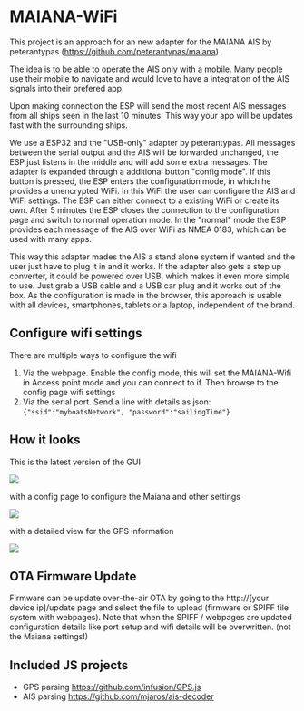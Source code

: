 # MAIANA-WiFi
This project is an approach for an new adapter for the MAIANA AIS by peterantypas (https://github.com/peterantypas/maiana).

The idea is to be able to operate the AIS only with a mobile. Many people use their mobile to navigate and would love to have a integration of the AIS signals into their prefered app.

Upon making connection the ESP will send the most recent AIS messages from all ships seen in the last 10 minutes.
This way your app will be updates fast with the surrounding ships.

We use a ESP32 and the "USB-only" adapter by peterantypas. All messages between the serial output and the AIS will be forwarded unchanged, the ESP just listens in the middle and will add some extra messages. The adapter is expanded through a additional button "config mode". If this button is pressed, the ESP enters the configuration mode, in which he provides a unencrypted WiFi. In this WiFi the user can configure the AIS and WiFi settings. The ESP can either connect to a existing WiFi or create its own. After 5 minutes the ESP closes the connection to the configuration page and switch to normal operation mode. In the "normal" mode the ESP provides each message of the AIS over WiFi as NMEA 0183, which can be used with many apps. 

This way this adapter mades the AIS a stand alone system if wanted and the user just have to plug it in and it works. If the adapter also gets a step up converter, it could be powered over USB, which makes it even more simple to use. Just grab a USB cable and a USB car plug and it works out of the box. As the configuration is made in the browser, this approach is usable with all devices, smartphones, tablets or a laptop, independent of the brand. 

## Configure wifi settings

There are multiple ways to configure the wifi
1) Via the webpage. Enable the config mode, this will set the MAIANA-Wifi in Access point mode and you can connect to if.
Then browse to the config page wifi settings
2) Via the serial port. Send a line with details as json: `{"ssid":"myboatsNetwork", "password":"sailingTime"}` 


## How it looks
This is the latest version of the GUI

![](docu/img/ScreenshotMAIANA.png)


with a config page to configure the Maiana and other settings

![](docu/img/MaianaConfig.png)


with a detailed view for the GPS information

![](docu/img/gpsDashboard.png)

## OTA Firmware Update
Firmware can be update over-the-air OTA by going to the http://[your device ip]/update page and select the file to upload (firmware or SPIFF file system with webpages).
Note that when the SPIFF / webpages are updated configuration details like port setup and wifi details will be overwritten. (not the Maiana settings!)

## Included JS projects
* GPS parsing https://github.com/infusion/GPS.js
* AIS parsing https://github.com/mjaros/ais-decoder 
